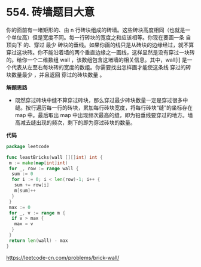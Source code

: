 # 554. 砖墙**题目大意**  

你的面前有一堵矩形的、由 n 行砖块组成的砖墙。这些砖块高度相同（也就是一个单位高）但是宽度不同。每一行砖块的宽度之和应该相等。你现在要画一条 自顶向下 的、穿过 最少 砖块的垂线。如果你画的线只是从砖块的边缘经过，就不算穿过这块砖。你不能沿着墙的两个垂直边缘之一画线，这样显然是没有穿过一块砖的。给你一个二维数组 wall ，该数组包含这堵墙的相关信息。其中，wall[i] 是一个代表从左至右每块砖的宽度的数组。你需要找出怎样画才能使这条线 穿过的砖块数量最少 ，并且返回 穿过的砖块数量 。

**解题思路**  

- 既然穿过砖块中缝不算穿过砖块，那么穿过最少砖块数量一定是穿过很多中缝。按行遍历每一行的砖块，累加每行砖块宽度，将每行砖块“缝”的坐标存在 map 中。最后取出 map 中出现频次最高的缝，即为铅垂线要穿过的地方。墙高减去缝出现的频次，剩下的即为穿过砖块的数量。

**代码**  

```go
package leetcode

func leastBricks(wall [][]int) int {
 m := make(map[int]int)
 for _, row := range wall {
  sum := 0
  for i := 0; i < len(row)-1; i++ {
   sum += row[i]
   m[sum]++
  }
 }
 max := 0
 for _, v := range m {
  if v > max {
   max = v
  }
 }
 return len(wall) - max
}
```

https://leetcode-cn.com/problems/brick-wall/